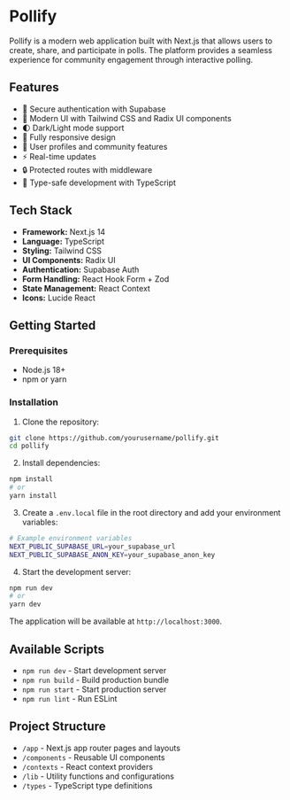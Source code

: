 # Pollify

Pollify is a modern web application built with Next.js that allows users to create, share, and participate in polls. The platform provides a seamless experience for community engagement through interactive polling.

## Features

- 🔐 Secure authentication with Supabase
- 🎨 Modern UI with Tailwind CSS and Radix UI components
- 🌓 Dark/Light mode support
- 📱 Fully responsive design
- 👥 User profiles and community features
- ⚡ Real-time updates
- 🔒 Protected routes with middleware
- 🎯 Type-safe development with TypeScript

## Tech Stack

- **Framework:** Next.js 14
- **Language:** TypeScript
- **Styling:** Tailwind CSS
- **UI Components:** Radix UI
- **Authentication:** Supabase Auth
- **Form Handling:** React Hook Form + Zod
- **State Management:** React Context
- **Icons:** Lucide React

## Getting Started

### Prerequisites

- Node.js 18+ 
- npm or yarn

### Installation

1. Clone the repository:
```bash
git clone https://github.com/yourusername/pollify.git
cd pollify
```

2. Install dependencies:
```bash
npm install
# or
yarn install
```

3. Create a `.env.local` file in the root directory and add your environment variables:
```bash
# Example environment variables
NEXT_PUBLIC_SUPABASE_URL=your_supabase_url
NEXT_PUBLIC_SUPABASE_ANON_KEY=your_supabase_anon_key
```

4. Start the development server:
```bash
npm run dev
# or
yarn dev
```

The application will be available at `http://localhost:3000`.

## Available Scripts

- `npm run dev` - Start development server
- `npm run build` - Build production bundle
- `npm run start` - Start production server
- `npm run lint` - Run ESLint

## Project Structure

- `/app` - Next.js app router pages and layouts
- `/components` - Reusable UI components
- `/contexts` - React context providers
- `/lib` - Utility functions and configurations
- `/types` - TypeScript type definitions
